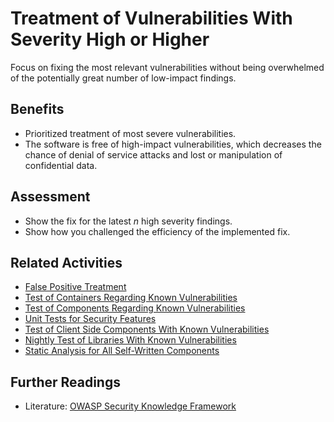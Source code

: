 # Treatment of Vulnerabilities With Severity High or Higher

Focus on fixing the most relevant vulnerabilities without being overwhelmed of the potentially great number of low-impact findings.

## Benefits

- Prioritized treatment of most severe vulnerabilities.
- The software is free of high-impact vulnerabilities, which decreases the chance of denial of service attacks and lost or manipulation of confidential data.

## Assessment

- Show the fix for the latest *n* high severity findings.
- Show how you challenged the efficiency of the implemented fix.

## Related Activities

- [False Positive Treatment](../yellow/false-positive-treatment.md)
- [Test of Containers Regarding Known Vulnerabilities](../green/test-of-container-images-regarding-known-vulnerabilities.md)
- [Test of Components Regarding Known Vulnerabilities](../yellow/test-of-components-regarding-known-vulnerabilities.md)
- [Unit Tests for Security Features](../yellow/unit-tests-for-security-features.md)
- [Test of Client Side Components With Known Vulnerabilities](../orange/test-of-client-side-components-with-known-vulnerabilities.md)
- [Nightly Test of Libraries With Known Vulnerabilities](../orange/nightly-test-of-libraries-with-known-vulnerabilities.md)
- [Static Analysis for All Self-Written Components](static-analysis-for-all-self-written-components.md)

## Further Readings

- Literature: [OWASP Security Knowledge Framework](https://owasp.org/www-project-security-knowledge-framework/)
